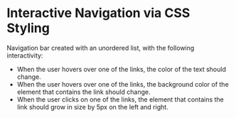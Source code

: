# Interactive Navigation via CSS Styling

Navigation bar created with an unordered list, with the following interactivity:
* When the user hovers over one of the links, the color of the text should change.
* When the user hovers over one of the links, the background color of the element that contains the link should change.
* When the user clicks on one of the links, the element that contains the link should grow in size by 5px on the left and right.
